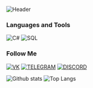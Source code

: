 ![Header](https://github.com/kenikF/kenikF/blob/main/assets/KenikF.gif)

### Languages and Tools

![C#](https://img.shields.io/badge/-C#-090909?style-for-the-badge&logo=cs)
![SQL](https://img.shields.io/badge/-SQL-090909?style-for-the-badge&logo=mysql)

### Follow Me

[![VK](https://img.shields.io/badge/-VK-090909?style-for-the-badge&logo=vk&logoColor=007BB6)](https://vk.com/id672065640)
[![TELEGRAM](https://img.shields.io/badge/-TELEGRAM-090909?style-for-the-badge&logo=telegram)](https://web.telegram.org/k/#@opozelovel)
[![DISCORD](https://img.shields.io/badge/-DISCORD-090909?style-for-the-badge&logo=discord)](https://discordapp.com/users/766231695011217408/)

![Github stats](https://github-readme-stats.vercel.app/api?username=kenikF&show_icons=true&theme=github_dark)
![Top Langs](https://github-readme-stats.vercel.app/api/top-langs/?username=kenikF&show_icons=true&theme=github_dark)
